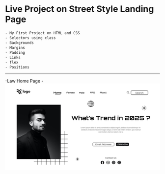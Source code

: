 # Live Project on Street Style Landing Page
    - My First Project on HTML and CSS
    - Selectors using class
    - Backgrounds
    - Margins
    - Padding
    - Links
    - flex
    - Positions

***
-Law Home Page
    -![Project 01](./1.png)
    
